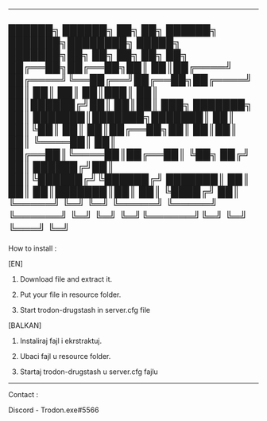 ------------------------------------------------------------------------------------------------
██████╗ ██████╗ ██╗   ██╗ ██████╗     ███████╗████████╗ █████╗ ███████╗██╗  ██╗    ██╗   ██╗ ██╗
██╔══██╗██╔══██╗██║   ██║██╔════╝     ██╔════╝╚══██╔══╝██╔══██╗██╔════╝██║  ██║    ██║   ██║███║
██║  ██║██████╔╝██║   ██║██║  ███╗    ███████╗   ██║   ███████║███████╗███████║    ██║   ██║╚██║
██║  ██║██╔══██╗██║   ██║██║   ██║    ╚════██║   ██║   ██╔══██║╚════██║██╔══██║    ╚██╗ ██╔╝ ██║
██████╔╝██║  ██║╚██████╔╝╚██████╔╝    ███████║   ██║   ██║  ██║███████║██║  ██║     ╚████╔╝  ██║
╚═════╝ ╚═╝  ╚═╝ ╚═════╝  ╚═════╝     ╚══════╝   ╚═╝   ╚═╝  ╚═╝╚══════╝╚═╝  ╚═╝      ╚═══╝   ╚═╝
------------------------------------------------------------------------------------------------
How to install :

[EN]

1. Download file and extract it.

2. Put your file in resource folder.

3. Start trodon-drugstash in server.cfg file

[BALKAN]

1. Instaliraj fajl i ekrstraktuj.

2. Ubaci fajl u resource folder.

3. Startaj trodon-drugstash u server.cfg fajlu

------------------------------------------------------------------------------------------------

Contact : 

Discord - Trodon.exe#5566
                                                                                                